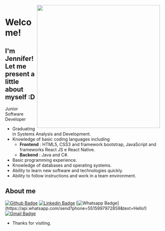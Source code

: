 <img align="right" width="400" height="400" src="https://www.bing.com/images/search?view=detailV2&ccid=7RXxChE/&id=D24CD67530BD1B93D21871E093933B16AC4F21B4&thid=OIP.7RXxChE_NpGR7RAkvuVsMQHaHa&mediaurl=https://th.bing.com/th/id/R.ed15f10a113f369191ed1024bee56c31?rik=tCFPrBY7k5PgcQ&riu=http%3a%2f%2fwww.piskelapp.com%2fstatic%2fresources%2fgithub_octocat.gif&ehk=zEqM%2bq3YtaoIHB6vXdmWZbTI%2ftrO4t1jiFrp%2fzQlUiI%3d&risl=&pid=ImgRaw&r=0&exph=96&expw=96&q=gif+github+pixel&simid=608046272720278646&form=IRPRST&ck=D66D63468230D4C33F35FD88312AEB14&selectedindex=0&adlt=demote&shtp=GetUrl&shid=bb114fae-fcec-4cf3-b3af-9a58f19a1128&shtk=UGlza2VsIC0gRnJlZSBvbmxpbmUgc3ByaXRlIGVkaXRvcg%3D%3D&shdk=RW5jb250cmFkbyBubyBCaW5nIGVtIHd3dy5waXNrZWxhcHAuY29t&shhk=G2t3dVWHUdZ%2BUNv29K5K6HjvN1EvQRG7AXuOJkdm1rI%3D&shth=OIP.7RXxChE_NpGR7RAkvuVsMQHaHa">

# Welcome!

## I'm Jennifer! Let me present a little about myself :D

Junior Software Developer
- Graduating in Systems Analysis and Development.
- Knowledge of basic coding languages including
  -  **Frontend** : HTML5, CSS3 and framework bootstrap, JavaScript and frameworks React JS e React Native.
  -  **Backend** : Java and C#.
- Basic programming experience.
- Knowledge of databases and operating systems.
- Ability to learn new software and technologies quickly.
- Ability to follow instructions and work in a team environment.


## About me 
[![Github Badge](https://img.shields.io/badge/-Github-000?style=flat-square&logo=Github&logoColor=white&link=https://github.com/jenniferVC)](https://github.com/jenniferVC)
[![Linkedin Badge](https://img.shields.io/badge/-LinkedIn-blue?style=flat-square&logo=Linkedin&logoColor=white&link=https://www.linkedin.com/in/jennifer-vasconcelos-b45476184/)](https://www.linkedin.com/in/jennifer-vasconcelos-b45476184/)
[![Whatsapp Badge](https://img.shields.io/badge/-Whatsapp-4CA143?style=flat-square&labelColor=4CA143&logo=whatsapp&logoColor=white&link=https://api.whatsapp.com/send?phone=5515997972859&text=Hello!)](https://api.whatsapp.com/send?phone=5515997972859&text=Hello!)
[![Gmail Badge](https://img.shields.io/badge/-Gmail-c14438?style=flat-square&logo=Gmail&logoColor=white&link=mailto:jenniferkt.ifsp@gmail.com)](mailto:jenniferkt.ifsp@gmail.com)

- Thanks for visiting. 



